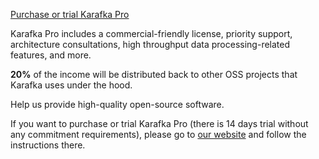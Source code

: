 [Purchase or trial Karafka Pro](https://karafka.io/#become-pro)

Karafka Pro includes a commercial-friendly license, priority support, architecture consultations, high throughput data processing-related features, and more.

**20%** of the income will be distributed back to other OSS projects that Karafka uses under the hood.

Help us provide high-quality open-source software.

If you want to purchase or trial Karafka Pro (there is 14 days trial without any commitment requirements), please go to [our website](https://karafka.io/#become-pro) and follow the instructions there.
